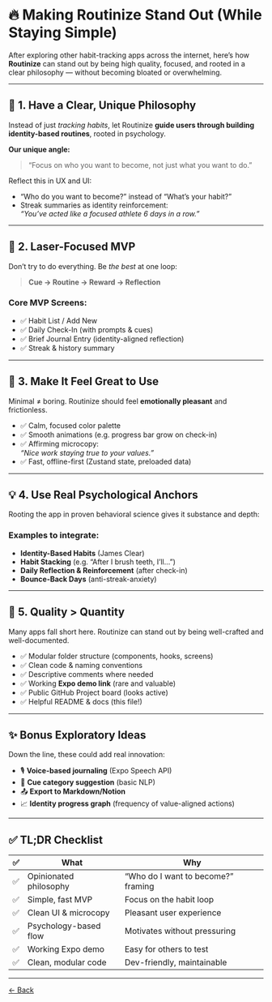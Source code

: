# 🔥 Making Routinize Stand Out (While Staying Simple)

After exploring other habit-tracking apps across the internet, here’s how **Routinize** can stand out by being high quality, focused, and rooted in a clear philosophy — without becoming bloated or overwhelming.

---

## 🧭 1. Have a Clear, Unique Philosophy

Instead of just *tracking habits*, let Routinize **guide users through building identity-based routines**, rooted in psychology.

**Our unique angle:**
> “Focus on who you want to become, not just what you want to do.”

Reflect this in UX and UI:
- “Who do you want to become?” instead of “What’s your habit?”
- Streak summaries as identity reinforcement:  
  _“You’ve acted like a focused athlete 6 days in a row.”_

---

## 🎯 2. Laser-Focused MVP

Don’t try to do everything. Be *the best* at one loop:

> **Cue → Routine → Reward → Reflection**

### Core MVP Screens:
- ✅ Habit List / Add New
- ✅ Daily Check-In (with prompts & cues)
- ✅ Brief Journal Entry (identity-aligned reflection)
- ✅ Streak & history summary

---

## 🎨 3. Make It Feel Great to Use

Minimal ≠ boring. Routinize should feel **emotionally pleasant** and frictionless.

- ✅ Calm, focused color palette
- ✅ Smooth animations (e.g. progress bar grow on check-in)
- ✅ Affirming microcopy:  
  _“Nice work staying true to your values.”_
- ✅ Fast, offline-first (Zustand state, preloaded data)

---

## 💡 4. Use Real Psychological Anchors

Rooting the app in proven behavioral science gives it substance and depth:

### Examples to integrate:
- **Identity-Based Habits** (James Clear)
- **Habit Stacking** (e.g. “After I brush teeth, I’ll…”)
- **Daily Reflection & Reinforcement** (after check-in)
- **Bounce-Back Days** (anti-streak-anxiety)

---

## 🧪 5. Quality > Quantity

Many apps fall short here. Routinize can stand out by being well-crafted and well-documented.

- ✅ Modular folder structure (components, hooks, screens)
- ✅ Clean code & naming conventions
- ✅ Descriptive comments where needed
- ✅ Working **Expo demo link** (rare and valuable)
- ✅ Public GitHub Project board (looks active)
- ✅ Helpful README & docs (this file!)

---

## ✨ Bonus Exploratory Ideas

Down the line, these could add real innovation:

- 🎙️ **Voice-based journaling** (Expo Speech API)
- 🤖 **Cue category suggestion** (basic NLP)
- 📤 **Export to Markdown/Notion**
- 📈 **Identity progress graph** (frequency of value-aligned actions)

---

## ✅ TL;DR Checklist

| ✅ | What                          | Why                                 |
|----|-------------------------------|--------------------------------------|
| ✅ | Opinionated philosophy         | “Who do I want to become?” framing  |
| ✅ | Simple, fast MVP              | Focus on the habit loop              |
| ✅ | Clean UI & microcopy          | Pleasant user experience             |
| ✅ | Psychology-based flow         | Motivates without pressuring         |
| ✅ | Working Expo demo             | Easy for others to test              |
| ✅ | Clean, modular code           | Dev-friendly, maintainable           |

---


[<- Back](README.md)